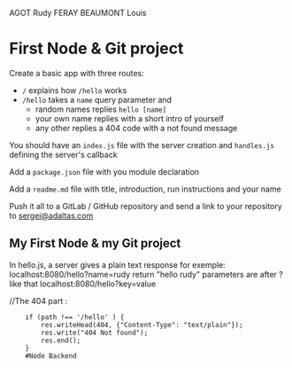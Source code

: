 
AGOT Rudy
FERAY BEAUMONT Louis
# First Node & Git project

Create a basic app with three routes:

- `/` explains how `/hello` works
- `/hello` takes a `name` query parameter and
  - random names replies `hello [name]`
  - your own name replies with a short intro of yourself
  - any other replies a 404 code with a not found message

You should have an `index.js` file with the server creation and `handles.js` defining the server's callback

Add a `package.json` file with you module declaration

Add a `readme.md` file with title, introduction, run instructions and your name

Push it all to a GitLab / GitHub repository and send a link to your repository to sergei@adaltas.com


## My First Node & my Git project

In hello.js, a server gives a plain text response 
for exemple:
localhost:8080/hello?name=rudy
return "hello rudy"
parameters are after ? like that localhost:8080/hello?key=value

//The 404 part :

        if (path !== '/hello' ) {
            res.writeHead(404, {"Content-Type": "text/plain"});
            res.write("404 Not found");
            res.end();
        }
        # N o d e   B a c k e n d   